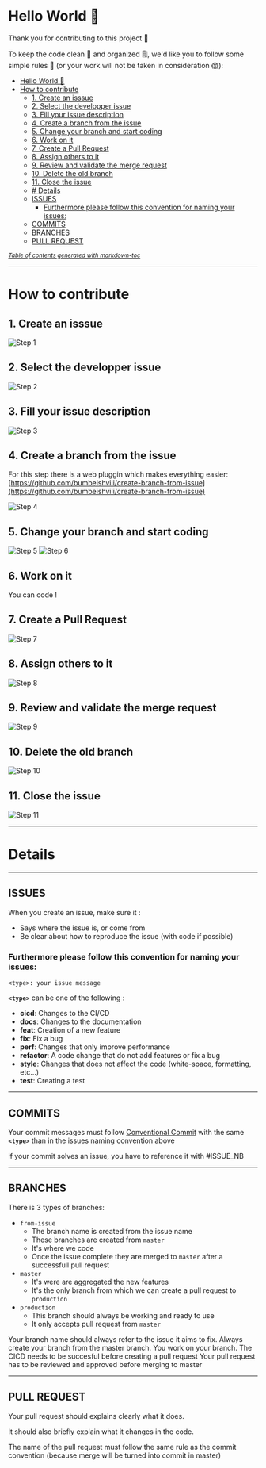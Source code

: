 # Hello World 👋

Thank you for contributing to this project 🙏

To keep the code clean 🧹 and organized 🗒️, we'd like you to follow some simple rules 📏 (or your work will not be taken in consideration 😱):

- [Hello World 👋](#hello-world-)
- [How to contribute](#how-to-contribute)
	- [1. Create an isssue](#1-create-an-isssue)
	- [2. Select the developper issue](#2-select-the-developper-issue)
	- [3. Fill your issue description](#3-fill-your-issue-description)
	- [4. Create a branch from the issue](#4-create-a-branch-from-the-issue)
	- [5. Change your branch and start coding](#5-change-your-branch-and-start-coding)
	- [6. Work on it](#6-work-on-it)
	- [7. Create a Pull Request](#7-create-a-pull-request)
	- [8. Assign others to it](#8-assign-others-to-it)
	- [9. Review and validate the merge request](#9-review-and-validate-the-merge-request)
	- [10. Delete the old branch](#10-delete-the-old-branch)
	- [11. Close the issue](#11-close-the-issue)
	- [# Details](#-details)
	- [ISSUES](#issues)
		- [Furthermore please follow this convention for naming your issues:](#furthermore-please-follow-this-convention-for-naming-your-issues)
	- [COMMITS](#commits)
	- [BRANCHES](#branches)
	- [PULL REQUEST](#pull-request)

<small><i><a href='http://ecotrust-canada.github.io/markdown-toc/'>Table of contents generated with markdown-toc</a></i></small>


---
# How to contribute

## 1. Create an isssue

![Step 1](.42AI/assets/Step_1.png)

## 2. Select the developper issue

![Step 2](.42AI/assets/Step_2.png)

## 3. Fill your issue description
![Step 3](.42AI/assets/Step_3.png)

## 4. Create a branch from the issue

For this step there is a web pluggin which makes everything easier:
[https://github.com/bumbeishvili/create-branch-from-issue](https://github.com/bumbeishvili/create-branch-from-issue)

![Step 4](.42AI/assets/Step_4.png)

## 5. Change your branch and start coding
![Step 5](.42AI/assets/Step_5.png)
![Step 6](.42AI/assets/Step_6.png)


## 6. Work on it

You can code !

## 7. Create a Pull Request

![Step 7](.42AI/assets/Step_7.png)


## 8. Assign others to it

![Step 8](.42AI/assets/Step_8.png)

## 9. Review and validate the merge request

![Step 9](.42AI/assets/Step_9.png)

## 10. Delete the old branch

![Step 10](.42AI/assets/Step_10.png)

## 11. Close the issue

![Step 11](.42AI/assets/Step_11.png)


---
# Details
---
## ISSUES
When you create an issue, make sure it :
- Says where the issue is, or come from
- Be clear about how to reproduce the issue (with code if possible)

### Furthermore please follow this convention for naming your issues:
```
<type>: your issue message
```
**`<type>`** can be one of the following :
- **cicd**: Changes to the CI/CD
- **docs**: Changes to the documentation
- **feat**: Creation of a new feature
- **fix**: Fix a bug
- **perf**: Changes that only improve performance
- **refactor**: A code change that do not add features or fix a bug
- **style**: Changes that does not affect the code (white-space, formatting, etc...)
- **test**: Creating a test

---
## COMMITS
Your commit messages must follow [Conventional Commit](https://www.conventionalcommits.org/en/v1.0.0/)
with the same **`<type>`** than in the issues naming convention above

if your commit solves an issue, you have to reference it with #ISSUE_NB

---
## BRANCHES

There is 3 types of branches:
 - `from-issue`
   - The branch name is created from the issue name
   - These branches are created from `master`
   - It's where we code
   - Once the issue complete they are merged to `master` after a successfull pull request
 - `master`
   - It's were are aggregated the new features
   - It's the only branch from which we can create a pull request to `production`
 - `production`
   - This branch should always be working and ready to use
   - It only accepts pull request from `master`

Your branch name should always refer to the issue it aims to fix.
Always create your branch from the master branch.
You work on your branch.
The CICD needs to be succesful before creating a pull request
Your pull request has to be reviewed and approved before merging to master


---
## PULL REQUEST
Your pull request should explains clearly what it does.

It should also briefly explain what it changes in the code.

The name of the pull request must follow the same rule as the commit convention (because merge will be turned into commit in master)
